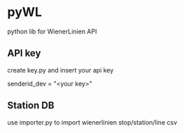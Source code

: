 pyWL
====

python lib for WienerLinien API

API key
-------

create key.py and insert your api key

senderid_dev = "\<your key\>"

Station DB
----------

use importer.py to import wienerlinien stop/station/line csv

